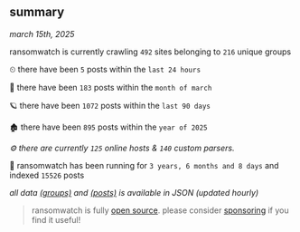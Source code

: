 
## summary
_march 15th, 2025_

ransomwatch is currently crawling `492` sites belonging to `216` unique groups

⏲ there have been `5` posts within the `last 24 hours`

🦈 there have been `183` posts within the `month of march`

🪐 there have been `1072` posts within the `last 90 days`

🏚 there have been `895` posts within the `year of 2025`

_⚙️ there are currently `125` online hosts & `140` custom parsers._

🦕 ransomwatch has been running for `3 years, 6 months and 8 days` and indexed `15526` posts

_all data  [(groups)](http://ransomwhat.telemetry.ltd/groups) and [(posts)](http://ransomwhat.telemetry.ltd/posts) is available in JSON (updated hourly)_

> ransomwatch is fully [open source](https://github.com/joshhighet/ransomwatch#ransomwatch--). please consider [sponsoring](https://github.com/sponsors/joshhighet) if you find it useful!
